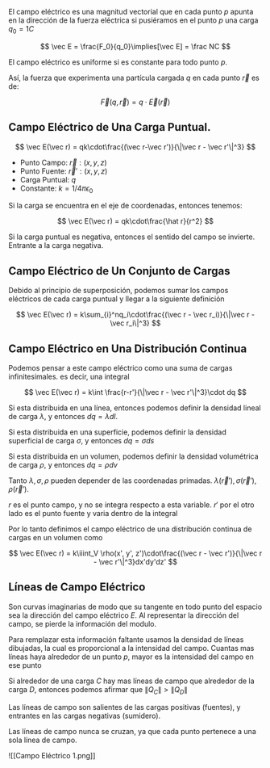 El campo eléctrico es una magnitud vectorial que en cada punto $p$ apunta en la dirección de la fuerza eléctrica si pusiéramos en el punto $p$ una carga $q_0 = 1C$

$$
\vec E = \frac{F_0}{q_0}\implies[\vec E] = \frac NC
$$

El campo eléctrico es uniforme si es constante para todo punto $p$.

Así, la fuerza que experimenta una partícula cargada $q$ en cada punto $\vec r$ es de:

$$
\vec F(q, \vec r) = q\cdot \vec E(\vec r)
$$

## Campo Eléctrico de Una Carga Puntual.

$$
\vec E(\vec r) = qk\cdot\frac{(\vec r-\vec r')}{\|\vec r - \vec r'\|^3}
$$

- Punto Campo: $\vec r: (x,y,z)$
- Punto Fuente: $\vec r': (x,y,z)$
- Carga Puntual: $q$
- Constante: $k = 1/4\pi\epsilon_0$

Si la carga se encuentra en el eje de coordenadas, entonces tenemos:

$$
\vec E(\vec r) = qk\cdot\frac{\hat r}{r^2}
$$

Si la carga puntual es negativa, entonces el sentido del campo se invierte. Entrante a la carga negativa.

## Campo Eléctrico de Un Conjunto de Cargas

Debido al principio de superposición, podemos sumar los campos eléctricos de cada carga puntual y llegar a la siguiente definición

$$
\vec E(\vec r) = k\sum_{i}^nq_i\cdot\frac{(\vec r - \vec r_i)}{\|\vec r - \vec r_i\|^3}
$$

## Campo Eléctrico en Una Distribución Continua

Podemos pensar a este campo eléctrico como una suma de cargas infinitesimales. es decir, una integral

$$
\vec E(\vec r) = k\int \frac{r-r'}{\|\vec r - \vec r'\|^3}\cdot dq
$$

Si esta distribuida en una línea, entonces podemos definir la densidad lineal de carga $\lambda$, y entonces $dq = \lambda dl$.

Si esta distribuida en una superficie, podemos definir la densidad superficial de carga $\sigma$, y entonces $dq = \sigma ds$

Si esta distribuida en un volumen, podemos definir la densidad volumétrica de carga $\rho$, y entonces $dq = \rho dv$

Tanto $\lambda, \sigma, \rho$ pueden depender de las coordenadas primadas. $\lambda(\vec r'), \sigma(\vec r'), \rho(\vec r')$.

$r$ es el punto campo, y no se integra respecto a esta variable. $r'$ por el otro lado es el punto fuente y varia dentro de la integral

Por lo tanto definimos el campo eléctrico de una distribución continua de cargas en un volumen como

$$
\vec E(\vec r) = k\iiint_V \rho(x', y', z')\cdot\frac{(\vec r - \vec r')}{\|\vec r - \vec r'\|^3}dx'dy'dz'
$$

## Líneas de Campo Eléctrico

Son curvas imaginarias de modo que su tangente en todo punto del espacio sea la dirección del campo eléctrico $E$. Al representar la dirección del campo, se pierde la información del modulo.

Para remplazar esta información faltante usamos la densidad de líneas dibujadas, la cual es proporcional a la intensidad del campo. Cuantas mas líneas haya alrededor de un punto $p$, mayor es la intensidad del campo en ese punto

Si alrededor de una carga $C$ hay mas líneas de campo que alrededor de la carga $D$, entonces podemos afirmar que $\|Q_C\| > \|Q_D\|$

Las líneas de campo son salientes de las cargas positivas (fuentes), y entrantes en las cargas negativas (sumidero).

Las líneas de campo nunca se cruzan, ya que cada punto pertenece a una sola línea de campo.

![[Campo Eléctrico 1.png]]
